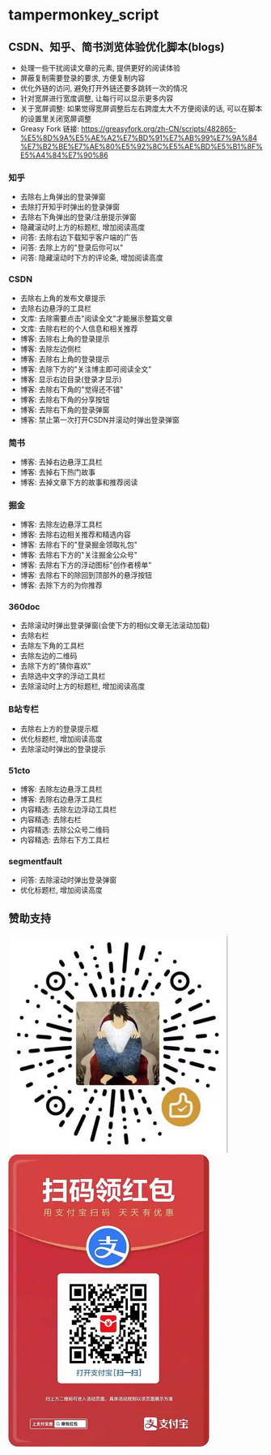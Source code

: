 # tampermonkey_script

## CSDN、知乎、简书浏览体验优化脚本(blogs)

- 处理一些干扰阅读文章的元素, 提供更好的阅读体验
- 屏蔽复制需要登录的要求, 方便复制内容
- 优化外链的访问, 避免打开外链还要多跳转一次的情况
- 针对宽屏进行宽度调整, 让每行可以显示更多内容
- 关于宽屏调整: 如果觉得宽屏调整后左右跨度太大不方便阅读的话, 可以在脚本的设置里关闭宽屏调整
- Greasy Fork 链接: https://greasyfork.org/zh-CN/scripts/482865-%E5%8D%9A%E5%AE%A2%E7%BD%91%E7%AB%99%E7%9A%84%E7%B2%BE%E7%AE%80%E5%92%8C%E5%AE%BD%E5%B1%8F%E5%A4%84%E7%90%86

### 知乎

- 去除右上角弹出的登录弹窗
- 去除打开知乎时弹出的登录弹窗
- 去除右下角弹出的登录/注册提示弹窗
- 隐藏滚动时上方的标题栏, 增加阅读高度
- 问答: 去除右边下载知乎客户端的广告
- 问答: 去除上方的"登录后你可以"
- 问答: 隐藏滚动时下方的评论条, 增加阅读高度

### CSDN

- 去除右上角的发布文章提示
- 去除右边悬浮的工具栏
- 文库: 去除需要点击"阅读全文"才能展示整篇文章
- 文库: 去除右栏的个人信息和相关推荐
- 博客: 去除右上角的登录提示
- 博客: 去除左边侧栏
- 博客: 去除右上角的登录提示
- 博客: 去除下方的"关注博主即可阅读全文"
- 博客: 显示右边目录(登录才显示)
- 博客: 去除右下角的"觉得还不错"
- 博客: 去除右下角的分享按钮
- 博客: 去除右下角的登录弹窗
- 博客: 禁止第一次打开CSDN并滚动时弹出登录弹窗

### 简书

- 博客: 去掉右边悬浮工具栏
- 博客: 去掉右下热门故事
- 博客: 去掉文章下方的故事和推荐阅读

### 掘金

- 博客: 去除左边悬浮工具栏
- 博客: 去除右边相关推荐和精选内容
- 博客: 去除右下的"登录掘金领取礼包"
- 博客: 去除右下方的"关注掘金公众号"
- 博客: 去除右下方的浮动图标"创作者榜单"
- 博客: 去除右下的除回到顶部外的悬浮按钮
- 博客: 去除下方的为你推荐

### 360doc

- 去除滚动时弹出登录弹窗(会使下方的相似文章无法滚动加载)
- 去除右栏
- 去除左下角的工具栏
- 去除左边的二维码
- 去除下方的"猜你喜欢"
- 去除选中文字的浮动工具栏
- 去除滚动时上方的标题栏, 增加阅读高度

### B站专栏

- 去除右上方的登录提示框
- 优化标题栏, 增加阅读高度
- 去除滚动时弹出的登录提示

### 51cto

- 博客: 去除左边悬浮工具栏
- 博客: 去除右边悬浮工具栏
- 内容精选: 去除左边浮动工具栏
- 内容精选: 去除右栏
- 内容精选: 去除公众号二维码
- 内容精选: 去除右下方工具栏

### segmentfault

- 问答: 去除滚动时弹出登录弹窗
- 优化标题栏, 增加阅读高度

## 赞助支持

![微信赞赏码](./images/wechat.jpg)
![扫码领红包](./images/alipay.jpg)
